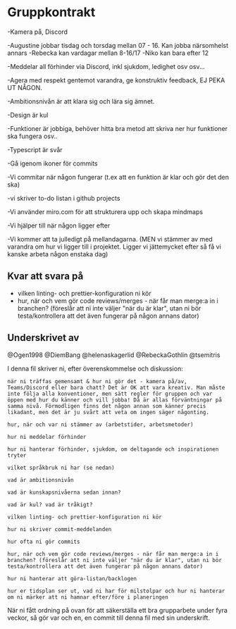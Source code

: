 # Gruppkontrakt
-Kamera på, Discord

-Augustine jobbar tisdag och torsdag mellan 07 - 16. Kan jobba närsomhelst annars
-Rebecka kan vardagar mellan 8-16/17
-Niko kan bara efter 12

-Meddelar all förhinder via Discord, inkl sjukdom, ledighet osv osv...

-Agera med respekt gentemot varandra, ge konstruktiv feedback, EJ PEKA UT NÅGON.

-Ambitionsnivån är att klara sig och lära sig ämnet.

-Design är kul

-Funktioner är jobbiga, behöver hitta bra metod att skriva ner hur funktioner ska fungera osv..

-Typescript är svår

-Gå igenom ikoner för commits

-Vi commitar när någon fungerar (t.ex att en funktion är klar och gör det den ska)

-vi skriver to-do listan i github projects

-Vi använder miro.com för att strukturera upp och skapa mindmaps

-Vi hjälper till när någon ligger efter

-Vi kommer att ta julledigt på mellandagarna. (MEN vi stämmer av med varandra om hur vi ligger till i projektet. Ligger vi jättemycket efter så få vi kanske arbeta någon enstaka dag)

## Kvar att svara på
-    vilken linting- och prettier-konfiguration ni kör
-    hur, när och vem gör code reviews/merges - när får man merge:a in i branchen? (föreslår att ni inte väljer "när du är klar", utan ni bör testa/kontrollera att det även fungerar på någon annans dator)


## Underskrivet av
@Ogen1998
@DiemBang
@helenaskagerlid
@RebeckaGothlin
@tsemitris


I denna fil skriver ni, efter överenskommelse och diskussion:

    när ni träffas gemensamt & hur ni gör det - kamera på/av, Teams/Discord eller bara chatt? Det är OK att vara kreativ. Man måste inte följa alla konventioner, men sätt regler för gruppen och var öppen med hur du känner och vill jobba! Då är allas förväntningar på samma nivå. Förmodligen finns det någon annan som känner precis likadant, men det är ju svårt att veta om ingen säger någonting.

    hur, när och var ni stämmer av (arbetstider, arbetsmetoder)

    hur ni meddelar förhinder

    hur ni hanterar förhinder, sjukdom, om deltagande och inspirationen tryter

    vilket språkbruk ni har (se nedan)

    vad är ambitionsnivån

    vad är kunskapsnivåerna sedan innan?

    vad är kul? vad är tråkigt?

    vilken linting- och prettier-konfiguration ni kör

    hur ni skriver commit-meddelanden

    hur ofta ni gör commits

    hur, när och vem gör code reviews/merges - när får man merge:a in i branchen? (föreslår att ni inte väljer "när du är klar", utan ni bör testa/kontrollera att det även fungerar på någon annans dator)

    hur ni hanterar att göra-listan/backlogen

    hur er tidsplan ser ut, vad ni har för milstolpar och hur ni hanterar om ni märker att ni hamnar efter/före i planeringen

När ni fått ordning på ovan för att säkerställa ett bra grupparbete under fyra veckor, så gör var och en, en commit till denna fil med sin underskrift.